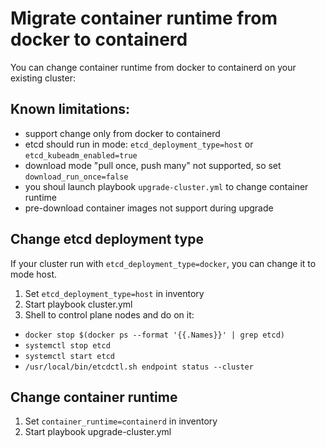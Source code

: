 # Migrate container runtime from docker to containerd

You can change container runtime from docker to containerd on your existing cluster:

## Known limitations:

- support change only from docker to containerd
- etcd should run in mode: `etcd_deployment_type=host` or `etcd_kubeadm_enabled=true`
- download mode "pull once, push many" not supported, so set `download_run_once=false`
- you shoul launch playbook `upgrade-cluster.yml` to change container runtime
- pre-download container images not support during upgrade

## Change etcd deployment type

If your cluster run with `etcd_deployment_type=docker`, you can change it to mode host.

1. Set `etcd_deployment_type=host` in inventory
2. Start playbook cluster.yml
3. Shell to control plane nodes and do on it:
  - `docker stop $(docker ps --format '{{.Names}}' | grep etcd)`
  - `systemctl stop etcd`
  - `systemctl start etcd`
  - `/usr/local/bin/etcdctl.sh endpoint status --cluster`

## Change container runtime

1. Set `container_runtime=containerd` in inventory
2. Start playbook upgrade-cluster.yml

